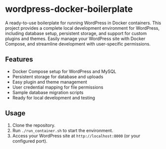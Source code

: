 # wordpress-docker-boilerplate

A ready-to-use boilerplate for running WordPress in Docker containers. This project provides a complete local development environment for WordPress, including database setup, persistent storage, and support for custom plugins and themes. Easily manage your WordPress site with Docker Compose, and streamline development with user-specific permissions.

## Features

- Docker Compose setup for WordPress and MySQL
- Persistent storage for database and uploads
- Easy plugin and theme management
- User credential mapping for file permissions
- Sample database migration scripts
- Ready for local development and testing

## Usage

1. Clone the repository.
2. Run `./run_container.sh` to start the environment.
3. Access your WordPress site at `http://localhost:8000` (or your configured port).